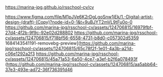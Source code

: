 https://marina-jpg.github.io/rsschool-cv/cv

https://www.figma.com/file/M1pJVe6K2rDgLgoSnw1jEk/1.-Digital-artist-design-(draft)-(Copy)?node-id=0-1&t=9uBJYT2mVL9tFu0o-0
https://github.com/marina-jpg/rsschool-cv/assets/124706815/16979fbf-27d4-4f2b-9f9c-92e02d288802
https://github.com/marina-jpg/rsschool-cv/assets/124706815/f718bf56-6558-4731-b8d0-c057302d5359
1684143541191-removebg-preview](https://github.com/marina-jpg/rsschool-cv/assets/124706815/65c78f2f-1e01-4a3b-a21d-c06e1292a2f3
https://github.com/marina-jpg/rsschool-cv/assets/124706815/45a71a53-6a50-4ce7-a3ef-b2f6a078493f
(https://github.com/marina-jpg/rsschool-cv/assets/124706815/aa5abb64-37e3-493e-ad72-36f736391d46

